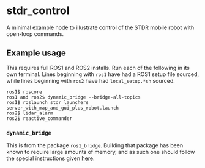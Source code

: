 # stdr_control

A minimal example node to illustrate control of the STDR mobile robot with open-loop commands.

## Example usage

This requires full ROS1 and ROS2 installs.  Run each of the following in its own terminal.
Lines beginning with `ros1` have had a ROS1 setup file sourced, while lines beginning with
`ros2` have had `local_setup.*sh` sourced.

```
ros1$ roscore
ros1 and ros2$ dynamic_bridge --bridge-all-topics
ros1$ roslaunch stdr_launchers server_with_map_and_gui_plus_robot.launch
ros2$ lidar_alarm
ros2$ reactive_commander
```

### `dynamic_bridge`

This is from the package `ros1_bridge`.  Building that package has been known to require
large amounts of memory, and as such one should follow the special instructions given
[here](https://github.com/ros2/ros1_bridge).
